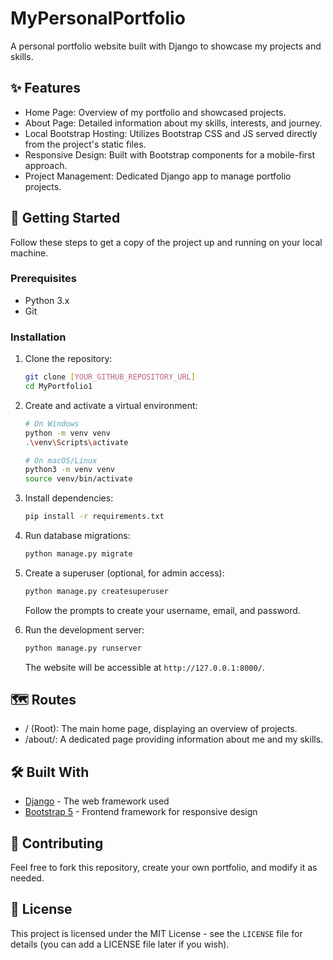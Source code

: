 # MyPersonalPortfolio

A personal portfolio website built with Django to showcase my projects and skills.

## ✨ Features

- Home Page: Overview of my portfolio and showcased projects.
- About Page: Detailed information about my skills, interests, and journey.
- Local Bootstrap Hosting: Utilizes Bootstrap CSS and JS served directly from the project's static files.
- Responsive Design: Built with Bootstrap components for a mobile-first approach.
- Project Management: Dedicated Django app to manage portfolio projects.

## 🚀 Getting Started

Follow these steps to get a copy of the project up and running on your local machine.

### Prerequisites

- Python 3.x
- Git

### Installation

1.  Clone the repository:
    ```bash
    git clone [YOUR_GITHUB_REPOSITORY_URL]
    cd MyPortfolio1
    ```

2.  Create and activate a virtual environment:
    ```bash
    # On Windows
    python -m venv venv
    .\venv\Scripts\activate

    # On macOS/Linux
    python3 -m venv venv
    source venv/bin/activate
    ```

3.  Install dependencies:
    ```bash
    pip install -r requirements.txt
    ```

4.  Run database migrations:
    ```bash
    python manage.py migrate
    ```

5.  Create a superuser (optional, for admin access):
    ```bash
    python manage.py createsuperuser
    ```
    Follow the prompts to create your username, email, and password.

6.  Run the development server:
    ```bash
    python manage.py runserver
    ```
    The website will be accessible at `http://127.0.0.1:8000/`.

## 🗺️ Routes

-   / (Root): The main home page, displaying an overview of projects.
-   /about/: A dedicated page providing information about me and my skills.

## 🛠️ Built With

-   [Django](https://www.djangoproject.com/) - The web framework used
-   [Bootstrap 5](https://getbootstrap.com/) - Frontend framework for responsive design

## 🤝 Contributing

Feel free to fork this repository, create your own portfolio, and modify it as needed.

## 📜 License

This project is licensed under the MIT License - see the `LICENSE` file for details (you can add a LICENSE file later if you wish).